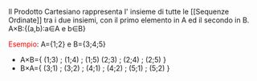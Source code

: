 Il Prodotto Cartesiano rappresenta l' insieme di tutte le  [[Sequenze Ordinate]] tra i due insiemi, con il primo elemento in A ed il secondo in B.
A×B:{(a,b):a∈A e b∈B}

<font color="#ff0000">Esempio</font>: A={1;2} e B={3;4;5}
- A×B={ (1;3) ; (1;4) ; (1;5) (2;3) ; (2;4) ; (2;5) }
- B×A={ (3;1) ; (3;2) ; (4;1) ; (4;2) ; (5;1) ; (5;2) }
